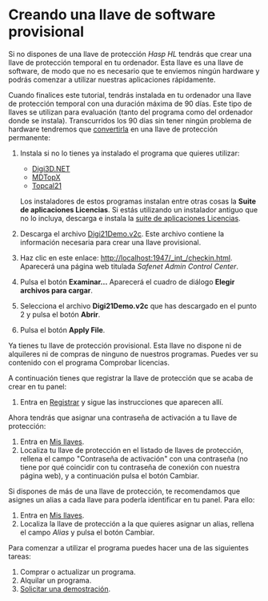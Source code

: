 # Creando una llave de software provisional

Si no dispones de una llave de protección _Hasp HL_ tendrás que crear una llave de protección temporal en tu ordenador. Esta llave es una llave de software, de modo que no es necesario que te enviemos ningún hardware y podrás comenzar a utilizar nuestras aplicaciones rápidamente.  
  
Cuando finalices este tutorial, tendrás instalada en tu ordenador una llave de protección temporal con una duración máxima de 90 días. Este tipo de llaves se utilizan para evaluación \(tanto del programa como del ordenador donde se instala\). Transcurridos los 90 días sin tener ningún problema de hardware tendremos que [convertirla](convirtiendo-llave-provisional-permanente.md) en una llave de protección permanente:

1. Instala si no lo tienes ya instalado el programa que quieres utilizar:

   * [Digi3D.NET](https://www.digi21.net/Digi3D/Download)
   * [MDTopX](https://www.digi21.net/MDTop/Download)
   * [Topcal21](https://www.digi21.net/Topcal21/Download)

   Los instaladores de estos programas instalan entre otras cosas la **Suite de aplicaciones Licencias**. Si estás utilizando un instalador antiguo que no lo incluya, descarga e instala la [suite de aplicaciones Licencias](http://digi21.blob.core.windows.net/download/SetupSuiteLicencias_es-ES.exe).    

2. Descarga el archivo [Digi21Demo.v2c](http://digi21.blob.core.windows.net/download/Digi21Demo.v2c). Este archivo contiene la información necesaria para crear una llave provisional.
3. Haz clic en este enlace: [http://localhost:1947/\_int\_/checkin.html](http://localhost:1947/_int_/checkin.html). Aparecerá una página web titulada _Safenet Admin Control Center_.
4. Pulsa el botón **Examinar...** Aparecerá el cuadro de diálogo **Elegir archivos para cargar**.
5. Selecciona el archivo **Digi21Demo.v2c** que has descargado en el punto 2 y pulsa el botón **Abrir**.
6. Pulsa el botón **Apply File**.

Ya tienes tu llave de protección provisional. Esta llave no dispone ni de alquileres ni de compras de ninguno de nuestros programas. Puedes ver su contenido con el programa Comprobar licencias.

A continuación tienes que registrar la llave de protección que se acaba de crear en tu panel:

1. Entra en [Registrar](https://www.digi21.net/MisLlaves/Registrar.cshtml) y sigue las instrucciones que aparecen allí.

Ahora tendrás que asignar una contraseña de activación a tu llave de protección:

1. Entra en [Mis llaves](https://www.digi21.net/MisLlaves).
2. Localiza tu llave de protección en el listado de llaves de protección, rellena el campo "Contraseña de activación" con una contraseña \(no tiene por qué coincidir con tu contraseña de conexión con nuestra página web\), y a continuación pulsa el botón Cambiar.

Si dispones de más de una llave de protección, te recomendamos que asignes un alias a cada llave para poderla identificar en tu panel. Para ello:

1. Entra en [Mis llaves](https://www.digi21.net/MisLlaves).
2. Localiza la llave de protección a la que quieres asignar un alias, rellena el campo _Alias_ y pulsa el botón Cambiar.

Para comenzar a utilizar el programa puedes hacer una de las siguientes tareas:

1. Comprar o actualizar un programa.
2. Alquilar un programa.
3. [Solicitar una demostración](../demostraciones.md).

